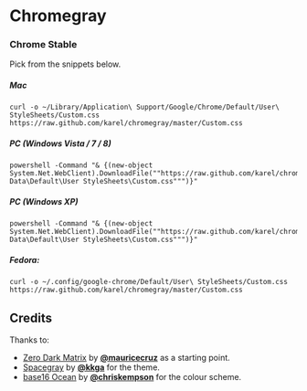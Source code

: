 # Chromegray
### Chrome Stable
Pick from the snippets below.

##### Mac

```
curl -o ~/Library/Application\ Support/Google/Chrome/Default/User\ StyleSheets/Custom.css https://raw.github.com/karel/chromegray/master/Custom.css
```

##### PC (Windows Vista / 7 / 8)

```
powershell -Command "& {(new-object System.Net.WebClient).DownloadFile(""https://raw.github.com/karel/chromegray/master/Custom.css""","""$env:APPDATA\..\Local\Google\Chrome\User Data\Default\User StyleSheets\Custom.css""")}"
```

##### PC (Windows XP)

```
powershell -Command "& {(new-object System.Net.WebClient).DownloadFile(""https://raw.github.com/karel/chromegray/master/Custom.css""","""$env:APPDATA\Google\Chrome\User Data\Default\User StyleSheets\Custom.css""")}"
```

##### Fedora:

 ```
curl -o ~/.config/google-chrome/Default/User\ StyleSheets/Custom.css https://raw.github.com/karel/chromegray/master/Custom.css
 ```

## Credits
Thanks to:
* [Zero Dark Matrix](https://github.com/mauricecruz/chrome-devtools-zerodarkmatrix-theme) by **[@mauricecruz](https://github.com/mauricecruz/)** as a starting point.
* [Spacegray](https://github.com/kkga/spacegray) by **[@kkga](https://github.com/kkga/)** for the theme.
* [base16 Ocean](https://github.com/chriskempson/base16) by **[@chriskempson](https://github.com/chriskempson/)** for the colour scheme.
